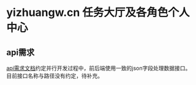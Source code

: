 # yizhuangw.cn 任务大厅及各角色个人中心

## api需求

[api需求文档](./api_needs.md)约定并行开发过程中，前后端使用一致的json字段处理数据接口。  
目前接口名称与路径没有约定，待补充。
